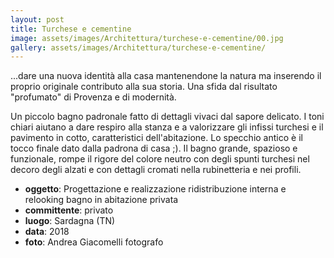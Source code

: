 ```yaml
---
layout: post
title: Turchese e cementine
image: assets/images/Architettura/turchese-e-cementine/00.jpg
gallery: assets/images/Architettura/turchese-e-cementine/
---
```


...dare una nuova identità alla casa mantenendone la natura ma inserendo il proprio originale contributo alla sua storia. Una sfida dal risultato "profumato" di Provenza e di modernità.

Un piccolo bagno padronale fatto di dettagli vivaci dal sapore delicato. I toni chiari aiutano a dare respiro alla stanza e a valorizzare gli infissi turchesi e il pavimento in cotto, caratteristici dell'abitazione. Lo specchio antico è il tocco finale dato dalla padrona di casa ;). Il bagno grande, spazioso e funzionale, rompe il rigore del colore neutro con degli spunti turchesi nel decoro degli alzati e con dettagli cromati nella rubinetteria e nei profili.

- **oggetto**: Progettazione e realizzazione ridistribuzione interna e relooking bagno in abitazione privata
- **committente**: privato
- **luogo**: Sardagna (TN)
- **data**: 2018
- **foto**: Andrea Giacomelli fotografo
